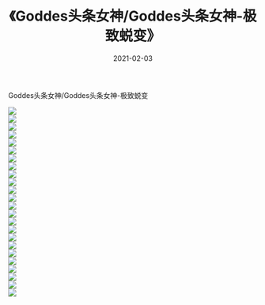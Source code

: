 ﻿---
layout: post
title:  《Goddes头条女神/Goddes头条女神-极致蜕变》
date:   2021-02-03
img: http://pic.660000.xyz/1:/网络美图/2021/Goddes头条女神/Goddes头条女神-极致蜕变/000.jpg
categories: [美女, 清纯, 唯美]
---

Goddes头条女神/Goddes头条女神-极致蜕变

 ![](http://pic.660000.xyz/1:/网络美图/2021/Goddes头条女神/Goddes头条女神-极致蜕变/001.jpg) <br>![](http://pic.660000.xyz/1:/网络美图/2021/Goddes头条女神/Goddes头条女神-极致蜕变/002.jpg) <br>![](http://pic.660000.xyz/1:/网络美图/2021/Goddes头条女神/Goddes头条女神-极致蜕变/003.jpg) <br>![](http://pic.660000.xyz/1:/网络美图/2021/Goddes头条女神/Goddes头条女神-极致蜕变/004.jpg) <br>![](http://pic.660000.xyz/1:/网络美图/2021/Goddes头条女神/Goddes头条女神-极致蜕变/005.jpg) <br>![](http://pic.660000.xyz/1:/网络美图/2021/Goddes头条女神/Goddes头条女神-极致蜕变/006.jpg) <br>![](http://pic.660000.xyz/1:/网络美图/2021/Goddes头条女神/Goddes头条女神-极致蜕变/007.jpg) <br>![](http://pic.660000.xyz/1:/网络美图/2021/Goddes头条女神/Goddes头条女神-极致蜕变/008.jpg) <br>![](http://pic.660000.xyz/1:/网络美图/2021/Goddes头条女神/Goddes头条女神-极致蜕变/009.jpg) <br>![](http://pic.660000.xyz/1:/网络美图/2021/Goddes头条女神/Goddes头条女神-极致蜕变/010.jpg) <br>![](http://pic.660000.xyz/1:/网络美图/2021/Goddes头条女神/Goddes头条女神-极致蜕变/011.jpg) <br>![](http://pic.660000.xyz/1:/网络美图/2021/Goddes头条女神/Goddes头条女神-极致蜕变/012.jpg) <br>![](http://pic.660000.xyz/1:/网络美图/2021/Goddes头条女神/Goddes头条女神-极致蜕变/013.jpg) <br>![](http://pic.660000.xyz/1:/网络美图/2021/Goddes头条女神/Goddes头条女神-极致蜕变/014.jpg) <br>![](http://pic.660000.xyz/1:/网络美图/2021/Goddes头条女神/Goddes头条女神-极致蜕变/015.jpg) <br>![](http://pic.660000.xyz/1:/网络美图/2021/Goddes头条女神/Goddes头条女神-极致蜕变/016.jpg) <br>![](http://pic.660000.xyz/1:/网络美图/2021/Goddes头条女神/Goddes头条女神-极致蜕变/017.jpg) <br>![](http://pic.660000.xyz/1:/网络美图/2021/Goddes头条女神/Goddes头条女神-极致蜕变/018.jpg) <br>![](http://pic.660000.xyz/1:/网络美图/2021/Goddes头条女神/Goddes头条女神-极致蜕变/019.jpg) <br>![](http://pic.660000.xyz/1:/网络美图/2021/Goddes头条女神/Goddes头条女神-极致蜕变/020.jpg) <br>![](http://pic.660000.xyz/1:/网络美图/2021/Goddes头条女神/Goddes头条女神-极致蜕变/021.jpg) <br>![](http://pic.660000.xyz/1:/网络美图/2021/Goddes头条女神/Goddes头条女神-极致蜕变/022.jpg) <br>![](http://pic.660000.xyz/1:/网络美图/2021/Goddes头条女神/Goddes头条女神-极致蜕变/023.jpg) <br>![](http://pic.660000.xyz/1:/网络美图/2021/Goddes头条女神/Goddes头条女神-极致蜕变/024.jpg) <br>